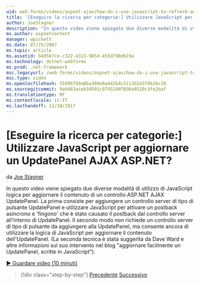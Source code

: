 ```yaml
---
uid: web-forms/videos/aspnet-ajax/how-do-i-use-javascript-to-refresh-an-aspnet-ajax-updatepanel
title: '[Eseguire la ricerca per categorie:] Utilizzare JavaScript per aggiornare un UpdatePanel AJAX ASP.NET? | Microsoft Docs'
author: JoeStagner
description: "In questo video viene spiegato due diverse modalità di utilizzo di JavaScript logica per aggiornare il contenuto di un controllo ASP.NET AJAX UpdatePanel. Il primo modo consiste nell'aggiungere un..."
ms.author: aspnetcontent
manager: wpickett
ms.date: 07/25/2007
ms.topic: article
ms.assetid: b4d5b7ce-c322-4313-985d-455df98d619a
ms.technology: dotnet-webforms
ms.prod: .net-framework
msc.legacyurl: /web-forms/videos/aspnet-ajax/how-do-i-use-javascript-to-refresh-an-aspnet-ajax-updatepanel
msc.type: video
ms.openlocfilehash: 5599b789a8ba309e8a442b4c5113b2e379b26c28
ms.sourcegitcommit: 9a9483aceb34591c97451997036a9120c3fe2baf
ms.translationtype: MT
ms.contentlocale: it-IT
ms.lasthandoff: 11/10/2017
---
```

<a name="how-do-i-use-javascript-to-refresh-an-aspnet-ajax-updatepanel"></a>[Eseguire la ricerca per categorie:] Utilizzare JavaScript per aggiornare un UpdatePanel AJAX ASP.NET?
====================
da [Joe Stagner](https://github.com/JoeStagner)

In questo video viene spiegato due diverse modalità di utilizzo di JavaScript logica per aggiornare il contenuto di un controllo ASP.NET AJAX UpdatePanel. La prima consiste per aggiungere un controllo server di tipo di pulsante UpdatePanel e utilizzare JavaScript per attivare un postback asincrono e 'fingono' che è stato causato il postback dal controllo server all'interno di UpdatePanel. Il secondo modo non richiede un controllo server di tipo di pulsante da aggiungere alla UpdatePanel, ma consente ancora di utilizzare la logica di JavaScript per aggiornare il contenuto dell'UpdatePanel. (La seconda tecnica è stata suggerita da Dave Ward e altre informazioni sul suo intervento nel blog "aggiornare facilmente un UpdatePanel, scritte in JavaScript").

[&#9654; Guardare video (10 minuti)](https://channel9.msdn.com/Blogs/ASP-NET-Site-Videos/how-do-i-use-javascript-to-refresh-an-aspnet-ajax-updatepanel)

>[!div class="step-by-step"]
[Precedente](how-do-i-build-a-custom-aspnet-ajax-server-control.md)
[Successivo](how-do-i-determine-whether-an-asynchronous-postback-has-occurred.md)
